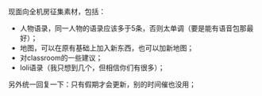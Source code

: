 现面向全机房征集素材，包括：

- 人物语录，同一人物的语录应该多于5条，否则太单调（要是能有语音包那最好）；
- 地图，可以在原有基础上加入新东西，也可以加新地图；
- 对classroom的一些建议；
- loli语录（我只想到几个，但相信你们有很多）；

另外统一回复一下：只有假期才会更新，别的时间催也没用；